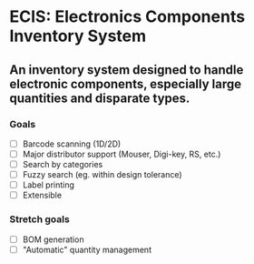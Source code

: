 # ECIS: Electronics Components Inventory System
## An inventory system designed to handle electronic components, especially large quantities and disparate types.

### Goals

- [ ] Barcode scanning (1D/2D)
- [ ] Major distributor support (Mouser, Digi-key, RS, etc.)
- [ ] Search by categories
- [ ] Fuzzy search (eg. within design tolerance)
- [ ] Label printing
- [ ] Extensible

### Stretch goals

- [ ] BOM generation
- [ ] "Automatic" quantity management
